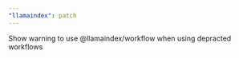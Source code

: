 ```yaml
---
"llamaindex": patch
---
```


Show warning to use @llamaindex/workflow when using depracted workflows
